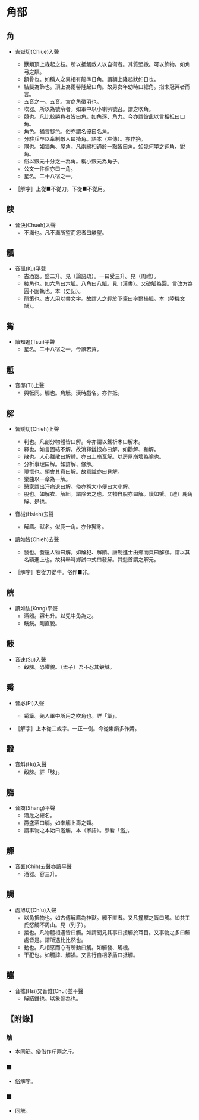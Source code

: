 # 角部

## 角

- 吉嶽切(Chiue)入聲
    - 獸類頂上森起之枝。所以抵觸敵人以自衛者。其質堅緻。可以飾物。如角弓之類。
    - 額骨也。如稱人之異相有龍準日角。謂額上隆起狀如日也。
    - 結髮為飾也。頂上為兩髻隆起曰角。故男女年幼時曰總角。指未冠笄者而言。
    - 五音之一。五音。宮商角徵羽也。
    - 吹器。所以為號令者。如軍中以小喇叭號召。謂之吹角。
    - 競也。凡比較勝負者皆曰角。如角逐、角力。今亦謂彼此以言相抵曰口角。
    - 角色。猶言腳色。俗亦謂名優曰名角。
    - 分駐兵卒以牽制敵人曰掎角。語本（左傳）。亦作捔。
    - 隅也。如牆角、屋角。凡兩線相遇於一點皆曰角。如幾何學之鈍角、銳角。
    - 俗以銀元十分之一為角。稱小銀元為角子。
    - 公文一件俗亦曰一角。
    - 星名。二十八宿之一。

- ［解字］上從■不從刀。下從■不從用。

## 觖

- 音決(Chueh)入聲
    - 不滿也。凡不滿所望而怨者曰觖望。

## 觚

- 音孤(Ku)平聲
    - 古酒器。盛二升。見（論語疏）。一曰受三升。見（周禮）。
    - 棱角也。如六角曰六觚。八角曰八觚。見（漢書）。又破觚為圓。言改方為圓不固執也。本（史記）。
    - 簡策也。古人用以書文字。故謂人之輕於下筆曰率爾操觚。本（陸機文賦）。

## 觜

- 讀知追(Tsui)平聲
    - 星名。二十八宿之一。今讀若貲。

## 觝

- 音邸(Ti)上聲
    - 與牴同。觸也。角觝。漢時戲名。亦作抵。

## 解

- 皆矮切(Chieh)上聲
    - 判也。凡剖分物體皆曰解。今亦謂以鋸析木曰解木。
    - 釋也。如言固結不解。故消釋讎恨亦曰解。如勸解、和解。
    - 散也。人心離散曰解體。亦曰土崩瓦解。以房屋崩壞為喻也。
    - 分析事理曰解。如詳解、條解。
    - 曉悟也。領會其意曰解。故意識亦曰見解。
    - 樂曲以一章為一解。
    - 醫家謂出汗病退曰解。俗亦稱大小便曰大小解。
    - 脫也。如解衣、解組。謂除去之也。又物自脫亦曰解。讀如蟹。（禮）鹿角解、是也。

- 音械(Hsieh)去聲
    - 解廌。獸名。似鹿一角。亦作獬豸。

- 讀如皆(Chieh)去聲
    - 發也。發遣人物曰解。如解犯、解餉。唐制進士由鄉而頁曰解額。謂以其名額進上也。故科舉時鄉試中式曰發解。其魁首謂之解元。

- ［解字］右從刀從牛。俗作■非。

## 觥

- 讀如肱(Knng)平聲
    - 酒器。容七升。以兕牛角為之。
    - 觥觥。剛直貌。

## 觫

- 音速(Su)入聲
    - 觳觫。恐懼貌。（孟子）吾不忍其觳觫。

## 觱

- 音必(Pi)入聲
    - 觱篥。羌人軍中所用之吹角也。詳「篥」。

- ［解字］上本從二或字。一正一倒。今從集韻多作觱。

## 觳

- 音斛(Hu)入聲
    - 觳觫。詳「觫」。

## 觴

- 音商(Shang)平聲
    - 酒卮之總名。
    - 爵盛酒曰觴。如奉觴上壽之類。
    - 謂事物之本始曰濫觴。本（家語）。參看「濫」。

## 觶

- 音寘(Chih)去聲亦讀平聲
    - 酒器。容三升。

## 觸

- 處旭切(Ch'u)入聲
    - 以角抵物也。如古傳解廌為神獸。觸不直者。又凡撞擊之皆曰觸。如共工氏怒觸不周山。見（列子）。
    - 接也。凡物體相遇皆曰觸。如謂聞見其事曰接觸於耳目。又事物之多曰觸處皆是。謂所遇比比然也。
    - 動也。凡相感而心有所動曰觸。如觸發、觸機。
    - 干犯也。如觸諱、觸禍。又言行自相矛盾曰抵觸。

## 觿

- 音攜(Hsi)又音錐(Chui)並平聲
    - 解結錐也。以象骨為也。

## 【附錄】

### 觔
- 本同筋。俗借作斤兩之斤。

### ■
- 俗解字。

### ■
- 同觥。

